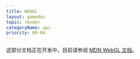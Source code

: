 ```yaml
---
title: WebGL
layout: gamedoc
topic: render
categoryName: api
priority: 09-04
---
```


这部分文档正在开发中，目前请参阅 [MDN WebGL 文档](https://developer.mozilla.org/en-US/docs/Web/API/WebGLRenderingContext)。
